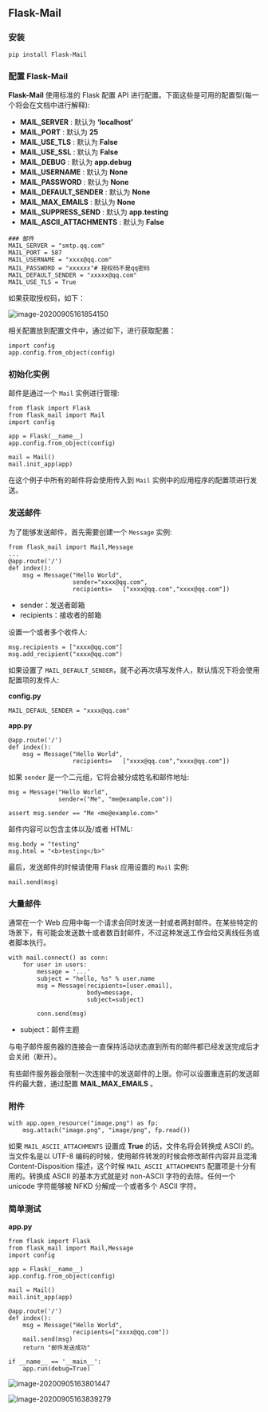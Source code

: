 ## Flask-Mail

### 安装 

```
pip install Flask-Mail
```

### 配置 Flask-Mail

**Flask-Mail** 使用标准的 Flask 配置 API 进行配置。下面这些是可用的配置型(每一个将会在文档中进行解释):

- **MAIL_SERVER** : 默认为 **‘localhost’**
- **MAIL_PORT** : 默认为 **25**
- **MAIL_USE_TLS** : 默认为 **False**
- **MAIL_USE_SSL** : 默认为 **False**
- **MAIL_DEBUG** : 默认为 **app.debug**
- **MAIL_USERNAME** : 默认为 **None**
- **MAIL_PASSWORD** : 默认为 **None**
- **MAIL_DEFAULT_SENDER** : 默认为 **None**
- **MAIL_MAX_EMAILS** : 默认为 **None**
- **MAIL_SUPPRESS_SEND** : 默认为 **app.testing**
- **MAIL_ASCII_ATTACHMENTS** : 默认为 **False**



```
### 邮件
MAIL_SERVER = "smtp.qq.com"
MAIL_PORT = 587
MAIL_USERNAME = "xxxx@qq.com"
MAIL_PASSWORD = "xxxxxx"# 授权码不是qq密码
MAIL_DEFAULT_SENDER = "xxxxx@qq.com"
MAIL_USE_TLS = True
```

如果获取授权码，如下：

![image-20200905161854150](https://cdn.jsdelivr.net/gh/TheFoxFairy/notebook-picgo@master/img/20200926141156.png)



相关配置放到配置文件中，通过如下，进行获取配置：

```
import config
app.config.from_object(config)
```

### 初始化实例

邮件是通过一个 `Mail` 实例进行管理:

```
from flask import Flask
from flask_mail import Mail
import config

app = Flask(__name__)
app.config.from_object(config)

mail = Mail()
mail.init_app(app)
```

在这个例子中所有的邮件将会使用传入到 `Mail` 实例中的应用程序的配置项进行发送。

### 发送邮件

为了能够发送邮件，首先需要创建一个 `Message` 实例:

```
from flask_mail import Mail,Message
...
@app.route('/')
def index():
    msg = Message("Hello World",
                  sender="xxxx@qq.com",
                  recipients=	["xxxx@qq.com","xxxx@qq.com"])
```

* sender：发送者邮箱
* recipients：接收者的邮箱

设置一个或者多个收件人:

```
msg.recipients = ["xxxx@qq.com"]
msg.add_recipient("xxxx@qq.com")
```

如果设置了 `MAIL_DEFAULT_SENDER`，就不必再次填写发件人，默认情况下将会使用配置项的发件人:

**config.py**

```
MAIL_DEFAUL_SENDER = "xxxx@qq.com"
```

**app.py**

```
@app.route('/')
def index():
    msg = Message("Hello World",
                  recipients=	["xxxx@qq.com","xxxx@qq.com"])
```

如果 `sender` 是一个二元组，它将会被分成姓名和邮件地址:

```
msg = Message("Hello World",
              sender=("Me", "me@example.com"))

assert msg.sender == "Me <me@example.com>"
```

邮件内容可以包含主体以及/或者 HTML:

```
msg.body = "testing"
msg.html = "<b>testing</b>"
```

最后，发送邮件的时候请使用 Flask 应用设置的 `Mail` 实例:

```
mail.send(msg)
```

### 大量邮件

通常在一个 Web 应用中每一个请求会同时发送一封或者两封邮件。在某些特定的场景下，有可能会发送数十或者数百封邮件，不过这种发送工作会给交离线任务或者脚本执行。

```
with mail.connect() as conn:
    for user in users:
        message = '...'
        subject = "hello, %s" % user.name
        msg = Message(recipients=[user.email],
                      body=message,
                      subject=subject)

        conn.send(msg)
```

* subject：邮件主题

与电子邮件服务器的连接会一直保持活动状态直到所有的邮件都已经发送完成后才会关闭（断开）。

有些邮件服务器会限制一次连接中的发送邮件的上限。你可以设置重连前的发送邮件的最大数，通过配置 **MAIL_MAX_EMAILS** 。

### 附件

```
with app.open_resource("image.png") as fp:
    msg.attach("image.png", "image/png", fp.read())
```

如果 `MAIL_ASCII_ATTACHMENTS` 设置成 **True** 的话，文件名将会转换成 ASCII 的。 当文件名是以 UTF-8 编码的时候，使用邮件转发的时候会修改邮件内容并且混淆 Content-Disposition 描述，这个时候 `MAIL_ASCII_ATTACHMENTS` 配置项是十分有用的。转换成 ASCII 的基本方式就是对 non-ASCII 字符的去除。任何一个 unicode 字符能够被 NFKD 分解成一个或者多个 ASCII 字符。

### 简单测试

**app.py**

```
from flask import Flask
from flask_mail import Mail,Message
import config

app = Flask(__name__)
app.config.from_object(config)

mail = Mail()
mail.init_app(app)

@app.route('/')
def index():
    msg = Message("Hello World",
                  recipients=["xxxx@qq.com"])
    mail.send(msg)
    return "邮件发送成功"

if __name__ == '__main__':
    app.run(debug=True)
```

![image-20200905163801447](https://cdn.jsdelivr.net/gh/TheFoxFairy/notebook-picgo@master/img/20200926141157.png)

![image-20200905163839279](https://cdn.jsdelivr.net/gh/TheFoxFairy/notebook-picgo@master/img/20200926141158.png)